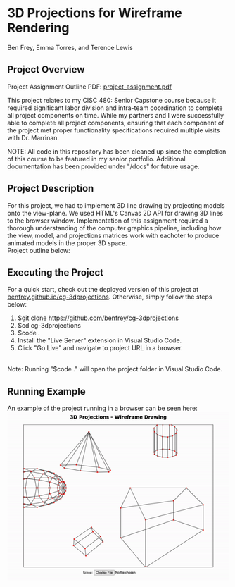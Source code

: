 # 3D Projections for Wireframe Rendering
Ben Frey, Emma Torres, and Terence Lewis

## Project Overview 
Project Assignment Outline PDF: [project_assignment.pdf](/docs/project_assignment.pdf)

This project relates to my CISC 480: Senior Capstone course because it required significant labor division and intra-team coordination to complete all project components on time. While my partners and I were successfully able to complete all project components, ensuring that each component of the project met proper functionality specifications required multiple visits with Dr. Marrinan.

NOTE: All code in this repository has been cleaned up since the completion of this course to be featured in my senior portfolio. Additional documentation has been provided under "/docs" for future usage.

## Project Description
For this project, we had to implement 3D line drawing by projecting models onto the view-plane. We used HTML's Canvas 2D API for drawing 3D lines to the browser window. Implementation of this assignment required a thorough understanding of the computer graphics pipeline, including how the view, model, and projections matrices work with eachoter to produce animated models in the proper 3D space.
</br>
Project outline below:

## Executing the Project
For a quick start, check out the deployed version of this project at [benfrey.github.io/cg-3dprojections](https://benfrey.github.io/cg-3dprojections). Otherwise, simply follow the steps below: 
1. $git clone https://github.com/benfrey/cg-3dprojections
2. $cd cg-3dprojections
3. $code .
4. Install the "Live Server" extension in Visual Studio Code.
5. Click "Go Live" and navigate to project URL in a browser.
</br>
Note: Running "$code ." will open the project folder in Visual Studio Code.

## Running Example
An example of the project running in a browser can be seen here:
![Animated 3D Projection Example](docs/project_demonstration.gif)
